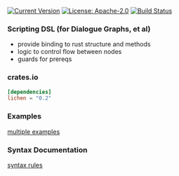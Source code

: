 [![Current Version](http://meritbadge.herokuapp.com/lichen)](https://crates.io/crates/lichen)
[![License: Apache-2.0](https://img.shields.io/crates/l/lichen.svg)](LICENSE)
[![Build Status](https://travis-ci.org/viperscape/lichen.svg?branch=master)](https://travis-ci.org/viperscape/lichen)

### Scripting DSL (for Dialogue Graphs, et al)

- provide binding to rust structure and methods
- logic to control flow between nodes
- guards for prereqs

### crates.io

```toml
[dependencies]
lichen = "0.2"
```

### Examples

[multiple examples](https://github.com/viperscape/lichen/blob/master/examples/)

### Syntax Documentation

[syntax rules](https://github.com/viperscape/lichen/blob/master/docs/syntax.md)
